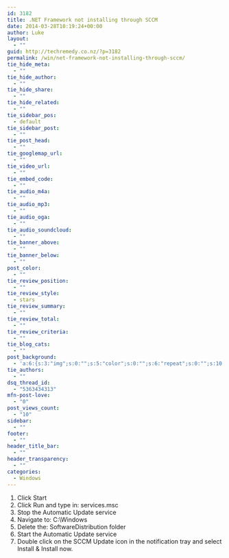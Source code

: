 ```yaml
---
id: 3182
title: .NET Framework not installing through SCCM
date: 2014-03-28T10:19:24+00:00
author: Luke
layout:
  - ""
guid: http://techremedy.co.nz/?p=3182
permalink: /win/net-framework-not-installing-through-sccm/
tie_hide_meta:
  - ""
tie_hide_author:
  - ""
tie_hide_share:
  - ""
tie_hide_related:
  - ""
tie_sidebar_pos:
  - default
tie_sidebar_post:
  - ""
tie_post_head:
  - ""
tie_googlemap_url:
  - ""
tie_video_url:
  - ""
tie_embed_code:
  - ""
tie_audio_m4a:
  - ""
tie_audio_mp3:
  - ""
tie_audio_oga:
  - ""
tie_audio_soundcloud:
  - ""
tie_banner_above:
  - ""
tie_banner_below:
  - ""
post_color:
  - ""
tie_review_position:
  - ""
tie_review_style:
  - stars
tie_review_summary:
  - ""
tie_review_total:
  - ""
tie_review_criteria:
  - ""
tie_blog_cats:
  - ""
post_background:
  - 'a:6:{s:3:"img";s:0:"";s:5:"color";s:0:"";s:6:"repeat";s:0:"";s:10:"attachment";s:0:"";s:3:"hor";s:0:"";s:3:"ver";s:0:"";}'
tie_authors:
  - ""
dsq_thread_id:
  - "5363434313"
mfn-post-love:
  - "0"
post_views_count:
  - "10"
sidebar:
  - ""
footer:
  - ""
header_title_bar:
  - ""
header_transparency:
  - ""
categories:
  - Windows
---
```

  1. Click Start
  2. Click Run and type in: services.msc
  3. Stop the Automatic Update service
  4. Navigate to: C:\Windows
  5. Delete the: SoftwareDistribution folder
  6. Start the Automatic Update service
  7. Double click on the SCCM Update icon in the notification tray and select Install & Install now.